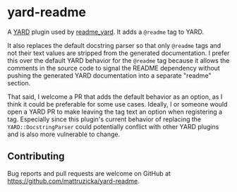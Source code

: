 # yard-readme

A [YARD](https://yardoc.org) plugin used by
[readme_yard](https://github.com/mattruzicka/readme_yard).
It adds a `@readme` tag to YARD.

It also replaces the default docstring parser so that only
`@readme` tags and not their text values are stripped from
the generated documentation. I prefer this over the default
YARD behavior for the `@readme` tag because it allows the
comments in the source code to signal the README dependency
without pushing the generated YARD documentation into a
separate "readme" section.

That said, I welcome a PR that adds the default behavior as an option, as I think it could be preferable for some use cases. Ideally, I or someone would open a YARD PR to make leaving
the tag text an option when registering a tag. Especially
since this plugin's current behavior of replacing the
`YARD::DocstringParser` could potentially conflict with
other YARD plugins and is also more vulnerable to change.

## Contributing

Bug reports and pull requests are welcome on GitHub at https://github.com/mattruzicka/yard-readme.

